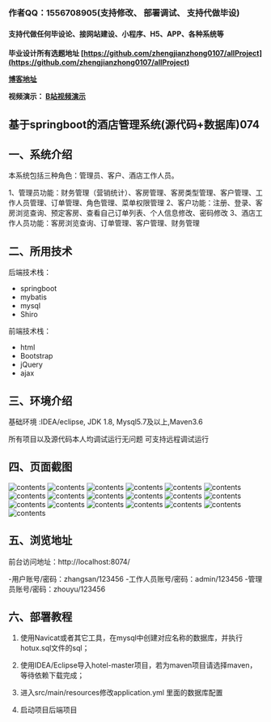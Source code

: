 ### 作者QQ：1556708905(支持修改、 部署调试、 支持代做毕设)

#### 支持代做任何毕设论、接网站建设、小程序、H5、APP、各种系统等

**毕业设计所有选题地址 [https://github.com/zhengjianzhong0107/allProject](https://github.com/zhengjianzhong0107/allProject)**

**[博客地址](https://blog.csdn.net/2303_76227485/article/details/131073480)**

**视频演示：
[B站视频演示](https://www.bilibili.com/video/BV1wk4y1T7Ea/)**

 

## 基于springboot的酒店管理系统(源代码+数据库)074

## 一、系统介绍

本系统包括三种角色：管理员、客户、酒店工作人员。

1、管理员功能：财务管理（营销统计）、客房管理、客房类型管理、客户管理、工作人员管理、订单管理、角色管理、菜单权限管理
2、客户功能：注册、登录、客房浏览查询、预定客房、查看自己订单列表、个人信息修改、密码修改
3、酒店工作人员功能：客房浏览查询、订单管理、客户管理、财务管理

## 二、所用技术

后端技术栈：

- springboot
- mybatis
- mysql
- Shiro

前端技术栈：

- html
- Bootstrap
- jQuery
- ajax

## 三、环境介绍

基础环境 :IDEA/eclipse, JDK 1.8, Mysql5.7及以上,Maven3.6

所有项目以及源代码本人均调试运行无问题 可支持远程调试运行

## 四、页面截图

![contents](./picture/picture1.png)
![contents](./picture/picture2.png)
![contents](./picture/picture3.png)
![contents](./picture/picture4.png)
![contents](./picture/picture5.png)
![contents](./picture/picture6.png)
![contents](./picture/picture7.png)
![contents](./picture/picture8.png)
![contents](./picture/picture9.png)
![contents](./picture/picture10.png)
![contents](./picture/picture11.png)
![contents](./picture/picture12.png)
![contents](./picture/picture13.png)
![contents](./picture/picture14.png)
![contents](./picture/picture15.png)
![contents](./picture/picture16.png)
![contents](./picture/picture17.png)
![contents](./picture/picture18.png)
![contents](./picture/picture19.png)

## 五、浏览地址

前台访问地址：http://localhost:8074/

-用户账号/密码：zhangsan/123456
-工作人员账号/密码：admin/123456
-管理员账号/密码：zhouyu/123456

## 六、部署教程

1. 使用Navicat或者其它工具，在mysql中创建对应名称的数据库，并执行hotux.sql文件的sql；

2. 使用IDEA/Eclipse导入hotel-master项目，若为maven项目请选择maven，等待依赖下载完成；

3. 进入src/main/resources修改application.yml 里面的数据库配置

4. 启动项目后端项目

 
